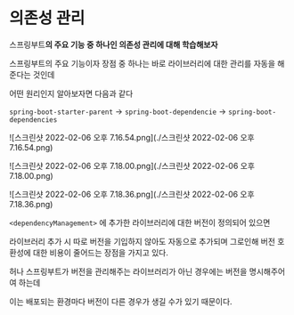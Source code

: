 # 의존성 관리

스프링부트**의 주요 기능 중 하나인 의존성 관리에 대해 학습해보자**

스프링부트의 주요 기능이자 장점 중 하나는 바로 라이브러리에 대한 관리를 자동을 해준다는 것인데

어떤 원리인지 알아보자면 다음과 같다

`spring-boot-starter-parent` → `spring-boot-dependencie` → `spring-boot-dependencies`

![스크린샷 2022-02-06 오후 7.16.54.png](./스크린샷 2022-02-06 오후 7.16.54.png)

![스크린샷 2022-02-06 오후 7.18.00.png](./스크린샷 2022-02-06 오후 7.18.00.png)

![스크린샷 2022-02-06 오후 7.18.36.png](./스크린샷 2022-02-06 오후 7.18.36.png)

`<dependencyManagement>` 에 추가한 라이브러리에 대한 버전이 정의되어 있으면

라이브러리 추가 시 따로 버전을 기입하지 않아도 자동으로 추가되며 그로인해 버전 호환성에 대한 비용이 줄어드는 장점을 가지고 있다.

허나 스프링부트가 버전을 관리해주는 라이브러리가 아닌 경우에는 버전을 명시해주어여 하는데

이는 배포되는 환경마다 버전이 다른 경우가 생길 수가 있기 때문이다.